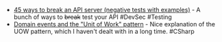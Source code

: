 - [45 ways to break an API server (negative tests with examples)](https://dev.to/zvone187/45-ways-to-break-an-api-server-negative-tests-with-examples-4ok3) - A bunch of ways to ~~break~~ test your API #DevSec #Testing
- [Domain events and the "Unit of Work" pattern](https://steven-giesel.com/blogPost/ae55581a-9722-4735-8d0e-bfcfe4f6ad5a) - Nice explanation of the UOW pattern, which I haven't dealt with in a long time. #CSharp